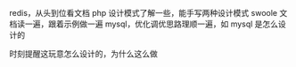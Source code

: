 redis，从头到位看文档
php 设计模式了解一些，能手写两种设计模式
swoole 文档读一遍，跟着示例做一遍
mysql，优化调优思路理顺一遍，如 mysql 是怎么设计的

时刻提醒这玩意怎么设计的，为什么这么做
